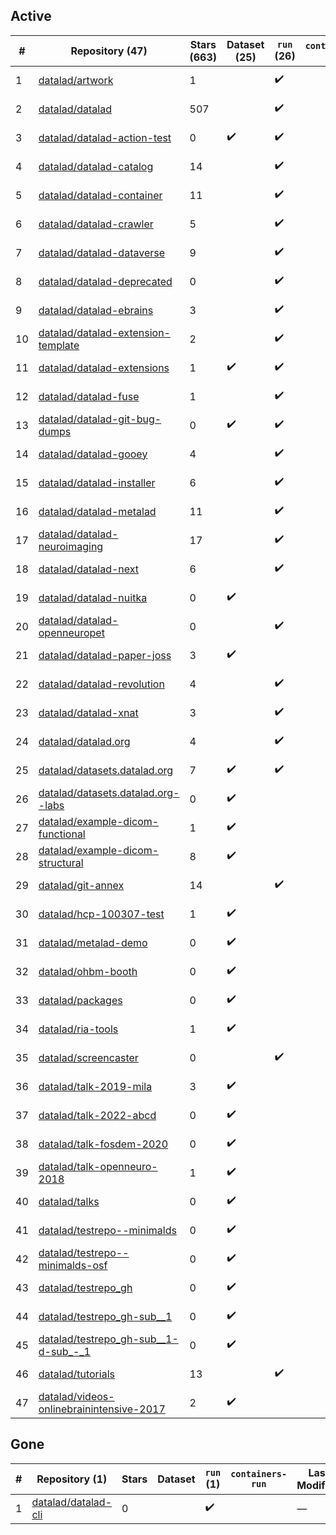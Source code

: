 ## Active
| # | Repository (47) | Stars (663) | Dataset (25) | `run` (26) | `containers-run` | Last Modified |
| --- | --- | --- | --- | --- | --- | --- |
| 1 | [datalad/artwork](https://github.com/datalad/artwork) | 1 |  | :heavy_check_mark: |  | 2024-02-02 16:34:40+00:00 |
| 2 | [datalad/datalad](https://github.com/datalad/datalad) | 507 |  | :heavy_check_mark: |  | 2024-07-03 18:20:50+00:00 |
| 3 | [datalad/datalad-action-test](https://github.com/datalad/datalad-action-test) | 0 | :heavy_check_mark: | :heavy_check_mark: |  | 2023-02-10 01:42:57+00:00 |
| 4 | [datalad/datalad-catalog](https://github.com/datalad/datalad-catalog) | 14 |  | :heavy_check_mark: |  | 2024-06-25 10:17:23+00:00 |
| 5 | [datalad/datalad-container](https://github.com/datalad/datalad-container) | 11 |  | :heavy_check_mark: |  | 2024-03-22 22:45:18+00:00 |
| 6 | [datalad/datalad-crawler](https://github.com/datalad/datalad-crawler) | 5 |  | :heavy_check_mark: |  | 2024-06-06 16:40:46+00:00 |
| 7 | [datalad/datalad-dataverse](https://github.com/datalad/datalad-dataverse) | 9 |  | :heavy_check_mark: |  | 2024-04-07 14:54:58+00:00 |
| 8 | [datalad/datalad-deprecated](https://github.com/datalad/datalad-deprecated) | 0 |  | :heavy_check_mark: |  | 2024-03-25 12:32:06+00:00 |
| 9 | [datalad/datalad-ebrains](https://github.com/datalad/datalad-ebrains) | 3 |  | :heavy_check_mark: |  | 2023-07-14 11:33:10+00:00 |
| 10 | [datalad/datalad-extension-template](https://github.com/datalad/datalad-extension-template) | 2 |  | :heavy_check_mark: |  | 2024-03-31 14:10:07+00:00 |
| 11 | [datalad/datalad-extensions](https://github.com/datalad/datalad-extensions) | 1 | :heavy_check_mark: | :heavy_check_mark: |  | 2024-05-20 12:19:44+00:00 |
| 12 | [datalad/datalad-fuse](https://github.com/datalad/datalad-fuse) | 1 |  | :heavy_check_mark: |  | 2024-05-14 17:50:33+00:00 |
| 13 | [datalad/datalad-git-bug-dumps](https://github.com/datalad/datalad-git-bug-dumps) | 0 | :heavy_check_mark: | :heavy_check_mark: |  | 2021-04-08 18:04:01+00:00 |
| 14 | [datalad/datalad-gooey](https://github.com/datalad/datalad-gooey) | 4 |  | :heavy_check_mark: |  | 2024-02-20 12:08:16+00:00 |
| 15 | [datalad/datalad-installer](https://github.com/datalad/datalad-installer) | 6 |  | :heavy_check_mark: |  | 2024-06-10 19:15:54+00:00 |
| 16 | [datalad/datalad-metalad](https://github.com/datalad/datalad-metalad) | 11 |  | :heavy_check_mark: |  | 2024-01-23 15:25:21+00:00 |
| 17 | [datalad/datalad-neuroimaging](https://github.com/datalad/datalad-neuroimaging) | 17 |  | :heavy_check_mark: |  | 2024-03-19 00:18:30+00:00 |
| 18 | [datalad/datalad-next](https://github.com/datalad/datalad-next) | 6 |  | :heavy_check_mark: |  | 2024-07-02 07:53:38+00:00 |
| 19 | [datalad/datalad-nuitka](https://github.com/datalad/datalad-nuitka) | 0 | :heavy_check_mark: |  |  | 2022-08-12 17:13:20+00:00 |
| 20 | [datalad/datalad-openneuropet](https://github.com/datalad/datalad-openneuropet) | 0 |  | :heavy_check_mark: |  | 2023-09-11 09:54:12+00:00 |
| 21 | [datalad/datalad-paper-joss](https://github.com/datalad/datalad-paper-joss) | 3 | :heavy_check_mark: |  |  | 2021-06-26 04:05:27+00:00 |
| 22 | [datalad/datalad-revolution](https://github.com/datalad/datalad-revolution) | 4 |  | :heavy_check_mark: |  | 2019-05-14 21:39:49+00:00 |
| 23 | [datalad/datalad-xnat](https://github.com/datalad/datalad-xnat) | 3 |  | :heavy_check_mark: |  | 2023-12-11 21:36:41+00:00 |
| 24 | [datalad/datalad.org](https://github.com/datalad/datalad.org) | 4 |  | :heavy_check_mark: |  | 2024-07-05 01:08:50+00:00 |
| 25 | [datalad/datasets.datalad.org](https://github.com/datalad/datasets.datalad.org) | 7 | :heavy_check_mark: | :heavy_check_mark: |  | 2024-06-13 04:44:52+00:00 |
| 26 | [datalad/datasets.datalad.org--labs](https://github.com/datalad/datasets.datalad.org--labs) | 0 | :heavy_check_mark: |  |  | 2018-05-18 20:47:27+00:00 |
| 27 | [datalad/example-dicom-functional](https://github.com/datalad/example-dicom-functional) | 1 | :heavy_check_mark: |  |  | 2018-04-27 06:57:04+00:00 |
| 28 | [datalad/example-dicom-structural](https://github.com/datalad/example-dicom-structural) | 8 | :heavy_check_mark: |  |  | 2018-04-27 07:40:52+00:00 |
| 29 | [datalad/git-annex](https://github.com/datalad/git-annex) | 14 |  | :heavy_check_mark: |  | 2024-07-04 20:07:58+00:00 |
| 30 | [datalad/hcp-100307-test](https://github.com/datalad/hcp-100307-test) | 1 | :heavy_check_mark: |  |  | 2017-11-29 14:33:44+00:00 |
| 31 | [datalad/metalad-demo](https://github.com/datalad/metalad-demo) | 0 | :heavy_check_mark: |  |  | 2023-01-30 14:55:28+00:00 |
| 32 | [datalad/ohbm-booth](https://github.com/datalad/ohbm-booth) | 0 | :heavy_check_mark: |  |  | 2020-06-22 21:54:46+00:00 |
| 33 | [datalad/packages](https://github.com/datalad/packages) | 0 | :heavy_check_mark: |  |  | 2020-10-25 15:09:21+00:00 |
| 34 | [datalad/ria-tools](https://github.com/datalad/ria-tools) | 1 | :heavy_check_mark: |  |  | 2021-04-21 13:42:23+00:00 |
| 35 | [datalad/screencaster](https://github.com/datalad/screencaster) | 0 |  | :heavy_check_mark: |  | 2022-03-01 14:07:44+00:00 |
| 36 | [datalad/talk-2019-mila](https://github.com/datalad/talk-2019-mila) | 3 | :heavy_check_mark: |  |  | 2019-03-28 13:36:31+00:00 |
| 37 | [datalad/talk-2022-abcd](https://github.com/datalad/talk-2022-abcd) | 0 | :heavy_check_mark: |  |  | 2022-03-14 13:42:21+00:00 |
| 38 | [datalad/talk-fosdem-2020](https://github.com/datalad/talk-fosdem-2020) | 0 | :heavy_check_mark: |  |  | 2020-02-01 11:04:11+00:00 |
| 39 | [datalad/talk-openneuro-2018](https://github.com/datalad/talk-openneuro-2018) | 1 | :heavy_check_mark: |  |  | 2019-03-26 02:46:11+00:00 |
| 40 | [datalad/talks](https://github.com/datalad/talks) | 0 | :heavy_check_mark: |  |  | 2018-10-12 18:28:52+00:00 |
| 41 | [datalad/testrepo--minimalds](https://github.com/datalad/testrepo--minimalds) | 0 | :heavy_check_mark: |  |  | 2023-03-16 15:09:28+00:00 |
| 42 | [datalad/testrepo--minimalds-osf](https://github.com/datalad/testrepo--minimalds-osf) | 0 | :heavy_check_mark: |  |  | 2020-06-20 11:29:48+00:00 |
| 43 | [datalad/testrepo_gh](https://github.com/datalad/testrepo_gh) | 0 | :heavy_check_mark: |  |  | 2021-06-03 19:20:15+00:00 |
| 44 | [datalad/testrepo_gh-sub__1](https://github.com/datalad/testrepo_gh-sub__1) | 0 | :heavy_check_mark: |  |  | 2021-06-03 19:20:08+00:00 |
| 45 | [datalad/testrepo_gh-sub__1-d-sub_-_1](https://github.com/datalad/testrepo_gh-sub__1-d-sub_-_1) | 0 | :heavy_check_mark: |  |  | 2021-06-03 19:19:59+00:00 |
| 46 | [datalad/tutorials](https://github.com/datalad/tutorials) | 13 |  | :heavy_check_mark: |  | 2023-08-03 21:01:44+00:00 |
| 47 | [datalad/videos-onlinebrainintensive-2017](https://github.com/datalad/videos-onlinebrainintensive-2017) | 2 | :heavy_check_mark: |  |  | 2018-01-22 16:59:22+00:00 |

## Gone
| # | Repository (1) | Stars | Dataset | `run` (1) | `containers-run` | Last Modified |
| --- | --- | --- | --- | --- | --- | --- |
| 1 | [datalad/datalad-cli](https://github.com/datalad/datalad-cli) | 0 |  | :heavy_check_mark: |  | — |
